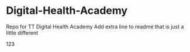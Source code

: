 # Digital-Health-Academy
Repo for TT Digital Health Academy
Add extra line to readme that is just a little different

123
